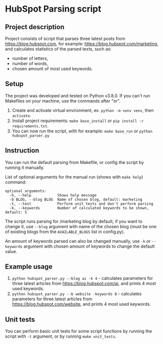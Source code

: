 # HubSpot Parsing script
## Project description
Project consists of script that parses three latest posts from https://blog.hubspot.com, for example: https://blog.hubspot.com/marketing, 
and calculates statistics of the parsed texts, such as: 
- number of letters,
- number of words,
- chosen amount of most used keywords.
## Setup
The project was developed and tested on Python v3.8.0. 
If you can't run Makefiles on your machine, use the commands after "or".
1. Create and activate virtual environment, ex. ``python -m venv venv``, then ``activate``.
2. Install project requirements: ``make base_install`` or ``pip install -r requirements.txt``.
3. You can now run the script, with for example: ``make base_run`` or ``python hubspot_parser.py``
## Instruction
You can run the default parsing from Makefile, or config the script by running it manually. 

List of optional arguments for the manual run (shows with `make help`) command:
```
optional arguments:
  -h, --help            Shows help message
  -b BLOG, --blog BLOG  Name of chosen blog, default: marketing
  -t, --test            Perform unit tests and don't perform parsing
  -k, --keywords        Number of calculated keywords to be shown, default: 5
```
The script runs parsing for /marketing blog by default, if you want to change it, use `--blog` argument with name of the chosen blog 
(must be one of existing blogs from the `AVAILABLE_BLOGS` list in config.py).

An amount of keywords parsed can also be changed manually, use `-k` or `--keywords` argument with chosen amount of keywords to change the default value.
  
## Example usage
1. ``python hubspot_parser.py --blog ai -k 4`` - calculates parameters for three latest articles from https://blog.hubspot.com/ai, and prints 4 most used keywords.
2. ``python hubspot_parser.py --b website -keywords 8`` - calculates parameters for three latest articles from https://blog.hubspot.com/website, and prints 4 most used keywords.

## Unit tests
You can perform basic unit tests for some script functions by running the script with `-t` argument, or by running ``make unit_tests``.
